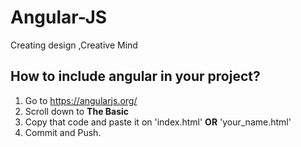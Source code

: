 # Angular-JS
Creating design ,Creative Mind

How to include angular in your project?
---------------------------------------
1. Go to https://angularjs.org/
2. Scroll down to **The Basic**
3. Copy that code and paste it on 'index.html' **OR** 'your_name.html'
4. Commit and Push.
